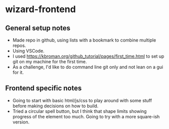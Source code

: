# wizard-frontend

## General setup notes

* Made repo in github, using lists with a bookmark to combine multiple repos.
* Using VSCode.
* I used https://kbroman.org/github_tutorial/pages/first_time.html to set up git on my machine for the first time.
* As a challenge, I'd like to do command line git only and not lean on a gui for it.

## Frontend specific notes

* Going to start with basic html/js/css to play around with some stuff before making decisions on how to build.
* Tried a circular spell button, but I think that shape limits showing progress of the element too much. Going to try with a more square-ish version.